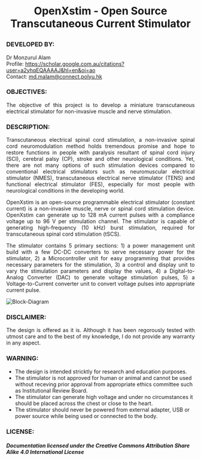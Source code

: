 # <P align="center"> OpenXstim - Open Source Transcutaneous Current Stimulator 
 
### DEVELOPED BY:
Dr Monzurul Alam <br/>
Profile: https://scholar.google.com.au/citations?user=a2yhqEQAAAAJ&hl=en&oi=ao <br/>
Contact: md.malam@connect.polyu.hk <br/>

### OBJECTIVES:
<P align="justify"> The objective of this project is to develop a miniature transcutaneous electrical stimulator for non-invasive muscle and nerve stimulation.

### DESCRIPTION:
<P align="justify"> Transcutaneous electrical spinal cord stimulation, a non-invasive spinal cord neuromodulation method holds tremendous promise and hope to restore functions in people with paralysis resultant of spinal cord injury (SCI), cerebral palsy (CP), stroke and other neurological conditions. Yet, there are not many options of such stimulation devices compared to conventional electrical stimulators such as neuromuscular electrical stimulator (NMES), transcutaneous electrical nerve stimulator (TENS) and functional electrical stimulator (FES), especially for most people with neurological conditions in the developing world.
<P align="justify">  OpenXstim is an open-source programmable electrical stimulator (constant current) is a non-invasive muscle, nerve or spinal cord stimulation device. OpenXstim can generate up to 128 mA current pulses with a compliance voltage up to 96 V per stimulation channel. The stimulator is capable of generating high-frequency (10 kHz) burst stimulation, required for transcutaneous spinal cord stimulation (tSCS).
<P align="justify"> The stimulator contains 5 primary sections: 1) a power management unit build with a few DC-DC converters to serve necessary power for the stimulator, 2) a Microcontroller unit for easy programming that provides necessary parameters for the stimulation, 3) a control and display unit to vary the stimulation parameters and display the values, 4) a Digital-to-Analog Converter (DAC) to generate voltage stimulation pulses, 5) a Voltage-to-Current converter unit to convert voltage pulses into appropriate current pulse.

![Block-Diagram](https://github.com/RehabExo/OpenExoStim/blob/main/BlockDiagram.png)


### DISCLAIMER:
<P align="justify"> The design is offered as it is. Although it has been regorously tested with utmost care and to the best of my knowledge, I do not provide any warranty in any aspect.

### WARNING:
- The design is intended stricktly for research and education purposes.
- The stimulator is not approved for human or animal and cannot be used without receving prior approval from appropriate ethics committee such as Institutional Review Board.
- The stimulator can generate high voltage and under no circumstances it should be placed across the chest or close to the heart.
- The stimulator should never be powered from external adapter, USB or power source while being used or connected to the body.

### LICENSE:
##### Documentation licensed under the Creative Commons Attribution Share Alike 4.0 International License
